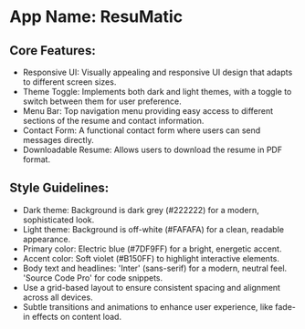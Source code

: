 # **App Name**: ResuMatic

## Core Features:

- Responsive UI: Visually appealing and responsive UI design that adapts to different screen sizes.
- Theme Toggle: Implements both dark and light themes, with a toggle to switch between them for user preference.
- Menu Bar: Top navigation menu providing easy access to different sections of the resume and contact information.
- Contact Form: A functional contact form where users can send messages directly.
- Downloadable Resume: Allows users to download the resume in PDF format.

## Style Guidelines:

- Dark theme: Background is dark grey (#222222) for a modern, sophisticated look.
- Light theme: Background is off-white (#FAFAFA) for a clean, readable appearance.
- Primary color: Electric blue (#7DF9FF) for a bright, energetic accent.
- Accent color: Soft violet (#B150FF) to highlight interactive elements.
- Body text and headlines: 'Inter' (sans-serif) for a modern, neutral feel. 'Source Code Pro' for code snippets.
- Use a grid-based layout to ensure consistent spacing and alignment across all devices.
- Subtle transitions and animations to enhance user experience, like fade-in effects on content load.